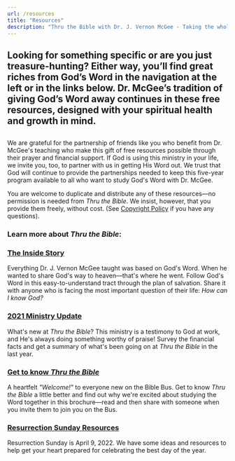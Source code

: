 ```yaml
---
url: /resources
title: "Resources"
description: "Thru the Bible with Dr. J. Vernon McGee - Taking the whole Word to the whole world"
---
```





## Looking for something specific or are you just treasure-hunting? Either way, you’ll find great riches from God’s Word in the navigation at the left or in the links below. Dr. McGee’s tradition of giving God’s Word away continues in these free resources, designed with your spiritual health and growth in mind.


## 


We are grateful for the partnership of friends like you who benefit from Dr. McGee's teaching who make this gift of free resources possible through their prayer and financial support. If God is using this ministry in your life, we invite you, too, to partner with us in getting His Word out. We trust that God will continue to provide the partnerships needed to keep this five-year program available to all who want to study God's Word with Dr. McGee. 


You are welcome to duplicate and distribute any of these resources—no permission is needed from *Thru the Bible*. We insist, however, that you provide them freely, without cost. (See [Copyright Policy](/about/copyright-policy) if you have any questions). 


### Learn more about *Thru the Bible*:






### [The Inside Story](/docs/default-source/extra-materials/ttb-inside-story-brochure-web-version.pdf?sfvrsn=5eb61c16_4 "Articles and News")




Everything Dr. J. Vernon McGee taught was based on God's Word. When he wanted to share God's way to heaven—that's where he went. Follow God's Word in this easy-to-understand tract through the plan of salvation. Share it with anyone who is facing the most important question of their life: *How can I know God?*








### [2021 Ministry Update](https://ttb.org/resources/articles-news/features/2022/05/26/a-word-from-gregg-harris-june-2022)




What's new at *Thru the Bible*? This ministry is a testimony to God at work, and He's always doing something worthy of praise! Survey the financial facts and get a summary of what's been going on at *Thru the Bible* in the last year.










### [Get to know *Thru the Bible*](/docs/default-source/extra-materials/ttb_2020-welcome-brochure.pdf?sfvrsn=986c1f16_2 "Bible FAQ")




A heartfelt *"Welcome!"* to everyone new on the Bible Bus. Get to know *Thru the Bible* a little better and find out why we're excited about studying the Word together in this brochure—read and then share with someone when you invite them to join you on the Bus. 








### [Resurrection Sunday Resources](https://ttb.org/resources/resurrection-day-resources)




Resurrection Sunday is April 9, 2022. We have some ideas and resources to help get your heart prepared for celebrating the best day of the year.










